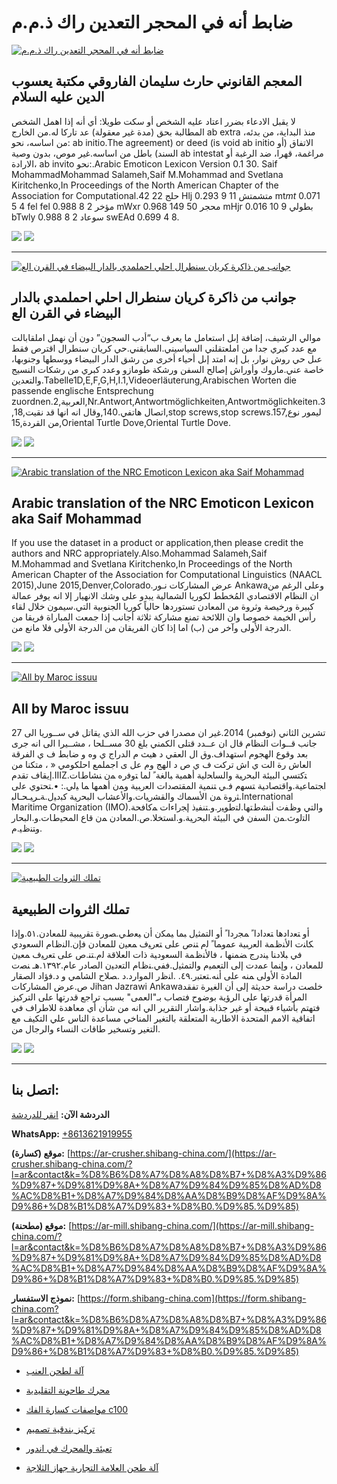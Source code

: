 # ضابط أنه في المحجر التعدين راك ذ.م.م

<a href="https://swt.shibang-china.com/?l=ar&img&k=%D8%B6%D8%A7%D8%A8%D8%B7+%D8%A3%D9%86%D9%87+%D9%81%D9%8A+%D8%A7%D9%84%D9%85%D8%AD%D8%AC%D8%B1+%D8%A7%D9%84%D8%AA%D8%B9%D8%AF%D9%8A%D9%86+%D8%B1%D8%A7%D9%83+%D8%B0.%D9%85.%D9%85" target="_blank">![ضابط أنه في المحجر التعدين راك ذ.م.م](http://static.shibang-china.com/all-800x300/1503.jpg)</a>

## المعجم القانوني حارث سليمان الفاروقي مكتبة يعسوب الدين عليه السلام
لا يقبل الادعاء بضرر اعتاد عليه الشخص أو سكت طويلا: أي أنه إذا اهمل الشخص المطالبة بحق (مدة غير معقولة) عد تاركا له.من الخارج ab extra منذ البداية، من بدئه، من اساسه، نحو: ab initio.The agreement) or deed (is void ab initio الاتفاق (أو السند) باطل من اساسه.غير موص، بدون وصية ab intestat مراغمة، قهرا، ضد الرغبة أو الارادة، ab invito نحو:.Arabic Emoticon Lexicon Version 0.1 30. Saif MohammadMohammad Salameh,Saif M.Mohammad and Svetlana Kiritchenko,In Proceedings of the North American Chapter of the Association for Computational.42 22 حلج Hlj 0.293 9 11 متشمتش mt$mt$ 0.071 5 4 fel fel 0.988 8 2 مؤخر mWxr 0.968 149 50 محجر mHjr 0.016 10 9 بطولي bTwly 0.988 8 2 سوعاد swEAd 0.699 4 8.


<a href="https://whatsapp.shibangsoft.com/WhatsApp.php" target="_blank" title="WhatsApp">![](http://static.shibang-china.com/icon/whatsapp.png)</a> <a href="https://swt.shibang-china.com/?l=ar&icon&k=%D8%B6%D8%A7%D8%A8%D8%B7+%D8%A3%D9%86%D9%87+%D9%81%D9%8A+%D8%A7%D9%84%D9%85%D8%AD%D8%AC%D8%B1+%D8%A7%D9%84%D8%AA%D8%B9%D8%AF%D9%8A%D9%86+%D8%B1%D8%A7%D9%83+%D8%B0.%D9%85.%D9%85" target="_blank">![](http://static.shibang-china.com/icon/chat-ar.png)</a>

---

<a href="https://swt.shibang-china.com/?l=ar&img&k=%D8%B6%D8%A7%D8%A8%D8%B7+%D8%A3%D9%86%D9%87+%D9%81%D9%8A+%D8%A7%D9%84%D9%85%D8%AD%D8%AC%D8%B1+%D8%A7%D9%84%D8%AA%D8%B9%D8%AF%D9%8A%D9%86+%D8%B1%D8%A7%D9%83+%D8%B0.%D9%85.%D9%85" target="_blank">![جوانب من ذاكرة كريان سنطرال احلي احملمدي بالدار البيضاء في القرن الع](http://static.shibang-china.com/all-800x300/392.jpg)</a>

## جوانب من ذاكرة كريان سنطرال احلي احملمدي بالدار البيضاء في القرن الع
موالي الرشيف، إضافة إىل استعامل ما يعرف ب“أدب السجون” دون أن نهمل املقابالت مع عدد كبري جدا من املعتقلني السياسيني.السابقني.حي كريان سنطرال اقترص فقط عىل حي روش نوار، بل إنه امتد إىل أحياء أخرى من رشق الدار البيضاء ووسطها وجنوبها، خاصة عني.ماروك وأوراش إصالح السفن ورشكة طومازو وعدد كبري من رشكات النسيج والتعدين.Tabelle1D,E,F,G,H,I.1,Videoerläuterung,Arabischen Worten die passende englische Entsprechung zuordnen.2,العربية,Nr.Antwort,Antwortmöglichkeiten,Antwortmöglichkeiten.3,اتصال هاتفي.140,وقال انه انها قد نقيت,18,stop screws,stop screws.157,ليمور نوع من القردة,15,Oriental Turtle Dove,Oriental Turtle Dove.


<a href="https://whatsapp.shibangsoft.com/WhatsApp.php" target="_blank" title="WhatsApp">![](http://static.shibang-china.com/icon/whatsapp.png)</a> <a href="https://swt.shibang-china.com/?l=ar&icon&k=%D8%B6%D8%A7%D8%A8%D8%B7+%D8%A3%D9%86%D9%87+%D9%81%D9%8A+%D8%A7%D9%84%D9%85%D8%AD%D8%AC%D8%B1+%D8%A7%D9%84%D8%AA%D8%B9%D8%AF%D9%8A%D9%86+%D8%B1%D8%A7%D9%83+%D8%B0.%D9%85.%D9%85" target="_blank">![](http://static.shibang-china.com/icon/chat-ar.png)</a>

---

<a href="https://swt.shibang-china.com/?l=ar&img&k=%D8%B6%D8%A7%D8%A8%D8%B7+%D8%A3%D9%86%D9%87+%D9%81%D9%8A+%D8%A7%D9%84%D9%85%D8%AD%D8%AC%D8%B1+%D8%A7%D9%84%D8%AA%D8%B9%D8%AF%D9%8A%D9%86+%D8%B1%D8%A7%D9%83+%D8%B0.%D9%85.%D9%85" target="_blank">![Arabic translation of the NRC Emoticon Lexicon aka Saif Mohammad](http://static.shibang-china.com/all-800x300/270.jpg)</a>

## Arabic translation of the NRC Emoticon Lexicon aka Saif Mohammad
If you use the dataset in a product or application,then please credit the authors and NRC appropriately.Also.Mohammad Salameh,Saif M.Mohammad and Svetlana Kiritchenko,In Proceedings of the North American Chapter of the Association for Computational Linguistics (NAACL 2015),June 2015,Denver,Colorado.عرض المشاركات نـور Ankawaوعلى الرغم من ان النظام الاقتصادي المُخطط لكوريا الشمالية يبدو على وشك الانهيار إلا انه يوفر عمالة كبيرة ورخيصة وثروة من المعادن تستوردها حالياً كوريا الجنوبية التي.سيمون خلال لقاء رأس الخيمة خصوصا وان اللائحة تمنع مشاركة ثلاثة أجانب إذا جمعت المباراة فريقا من الدرجة الأولى وآخر من (ب) اما إذا كان الفريقان من الدرجة الأولى فلا مانع من.


<a href="https://whatsapp.shibangsoft.com/WhatsApp.php" target="_blank" title="WhatsApp">![](http://static.shibang-china.com/icon/whatsapp.png)</a> <a href="https://swt.shibang-china.com/?l=ar&icon&k=%D8%B6%D8%A7%D8%A8%D8%B7+%D8%A3%D9%86%D9%87+%D9%81%D9%8A+%D8%A7%D9%84%D9%85%D8%AD%D8%AC%D8%B1+%D8%A7%D9%84%D8%AA%D8%B9%D8%AF%D9%8A%D9%86+%D8%B1%D8%A7%D9%83+%D8%B0.%D9%85.%D9%85" target="_blank">![](http://static.shibang-china.com/icon/chat-ar.png)</a>

---

<a href="https://swt.shibang-china.com/?l=ar&img&k=%D8%B6%D8%A7%D8%A8%D8%B7+%D8%A3%D9%86%D9%87+%D9%81%D9%8A+%D8%A7%D9%84%D9%85%D8%AD%D8%AC%D8%B1+%D8%A7%D9%84%D8%AA%D8%B9%D8%AF%D9%8A%D9%86+%D8%B1%D8%A7%D9%83+%D8%B0.%D9%85.%D9%85" target="_blank">![All by Maroc issuu](http://static.shibang-china.com/all-800x300/210.jpg)</a>

## All by Maroc issuu
27 تشرين الثاني (نوفمبر) 2014.غير ان مصدرا في حزب الله الذي يقاتل في ســوريا الى جانب قــوات النظام قال ان عــدد قتلى الكمني بلغ 30 مســلحا ، مشــيرا الى انه جرى بعد وقوع الهجوم استهداف.وق ال العقي د هيث م الدراج ي وه و ضابط ف ي الفرقة العاش رة الت ي اش تركت ف ي ص د الهج وم عل ى اجملمع احلكومي « ، متكنا من إيقاف تقدم.IIIZ.ﺘﮐﺘﺴﻲ اﻟﺒﻴﺌﺔ اﻟﺒﺤرﻴﺔ واﻟﺴﺎﺤﻟﻴﺔ أﻫﻤﻴﺔ ﺒﺎﻟﻐﺔﹰ ﻟﻤﺎ ﺘوﻓره ﻤن ﻨﺸﺎطﺎت اﺠﺘﻤﺎﻋﻴﺔ.واﻗﺘﺼﺎدﻴﺔ ﺘﺴﻬم ﻓ.ﻲ ﺘﻨﻤﻴﺔ اﻟﻤﻘﺘﺼدات اﻟﻌرﺒﻴﺔ وﻤن أﻫﻤﻬﺎ ﻤﺎ ﻴﻟﻲ.: •.ﺘﺤﺘوي ﻋﻟﯽ ﺜروة ﻤن اﻷﺴﻤﺎك واﻟﻘﺸرﻴﺎت.واﻷﻋﺸﺎب اﻟﺒﺤرﻴﺔ ﮐﺒدﻴل.ﺔـرﻴـﺤـاﻟﺒ.International Maritime Organization (IMO).واﻟﺘﻲ وظﻔت أﻨﺸطﺘﻬﺎ.ﻟﺘطوﻴر.و.ﺘﻨﻔﻴذ إﺠراءات ﻤﮐﺎﻓﺤﺔ اﻟﺘﻟوث.ﻤن اﻟﺴﻔن ﻓﻲ اﻟﺒﻴﺌﺔ اﻟﺒﺤرﻴﺔ.و.اﺴﺘﺨﻼ.ص.اﻟﻤﻌﺎدن ﻤن ﻗﺎع اﻟﻤﺤﻴطﺎت.و.اﻟﺒﺤﺎر وﺘﻨظﻴ.م.


<a href="https://whatsapp.shibangsoft.com/WhatsApp.php" target="_blank" title="WhatsApp">![](http://static.shibang-china.com/icon/whatsapp.png)</a> <a href="https://swt.shibang-china.com/?l=ar&icon&k=%D8%B6%D8%A7%D8%A8%D8%B7+%D8%A3%D9%86%D9%87+%D9%81%D9%8A+%D8%A7%D9%84%D9%85%D8%AD%D8%AC%D8%B1+%D8%A7%D9%84%D8%AA%D8%B9%D8%AF%D9%8A%D9%86+%D8%B1%D8%A7%D9%83+%D8%B0.%D9%85.%D9%85" target="_blank">![](http://static.shibang-china.com/icon/chat-ar.png)</a>

---

<a href="https://swt.shibang-china.com/?l=ar&img&k=%D8%B6%D8%A7%D8%A8%D8%B7+%D8%A3%D9%86%D9%87+%D9%81%D9%8A+%D8%A7%D9%84%D9%85%D8%AD%D8%AC%D8%B1+%D8%A7%D9%84%D8%AA%D8%B9%D8%AF%D9%8A%D9%86+%D8%B1%D8%A7%D9%83+%D8%B0.%D9%85.%D9%85" target="_blank">![ﺗﻤﻠﻚ ﺍﻟﺜﺮﻭﺍﺕ ﺍﻟﻄﺒﻴﻌﻴﺔ](http://static.shibang-china.com/all-800x300/867.jpg)</a>

## ﺗﻤﻠﻚ ﺍﻟﺜﺮﻭﺍﺕ ﺍﻟﻄﺒﻴﻌﻴﺔ
ﺃﻭ ﺘﻌﺩﺍﺩﻫﺎ ﺘﻌﺩﺍﺩﺍﹰ ﻤﺠﺭﺩﺍﹰ ﺃﻭ ﺍﻟﺘﻤﺜﻴل ﺒﻤﺎ ﻴﻤﻜﻥ ﺃﻥ ﻴﻌﻁﻲ.ﺼﻭﺭﺓ ﺘﻘﺭﻴﺒﻴﺔ ﻟﻠﻤﻌﺎﺩﻥ.٥١.ﻭﺇﺫﺍ ﻜﺎﻨﺕ ﺍﻷﻨﻅﻤﺔ ﺍﻟﻌﺭﺒﻴﺔ ﻋﻤﻭﻤﺎﹰ ﻟﻡ ﺘﻨﺹ ﻋﻠﻰ ﺘﻌﺭﻴﻑ ﻤﻌﻴﻥ ﻟﻠﻤﻌﺎﺩﻥ ﻓﺈﻥ.ﺍﻟﻨﻅﺎﻡ ﺍﻟﺴﻌﻭﺩﻱ ﻓﻲ ﺒﻼﺩﻨﺎ ﻴﻨﺩﺭﺝ ﻀﻤﻨﻬﺎ ، ﻓﺎﻷﻨﻅﻤﺔ ﺍﻟﺴﻌﻭﺩﻴﺔ ﺫﺍﺕ ﺍﻟﻌﻼﻗﺔ ﻟﻡ.ﺘﻨ.ﺹ ﻋﻠﻰ ﺘﻌﺭﻴﻑ ﻤﻌﻴﻥ ﻟﻠﻤﻌﺎﺩﻥ ، ﻭﺇﻨﻤﺎ ﻋﻤﺩﺕ ﺇﻟﻰ ﺍﻟﺘﻌﻤﻴﻡ ﻭﺍﻟﺘﻤﺜﻴل.ﻓﻔﻲ.ﻨﻅﺎﻡ ﺍﻟﺘﻌﺩﻴﻥ ﺍﻟﺼﺎﺩﺭ ﻋﺎﻡ.١٣٩٢.ﻫـ ﻨﺼﺕ ﺍﻟﻤﺎﺩﺓ ﺍﻷﻭﻟﻰ ﻤﻨﻪ ﻋﻠﻰ ﺃﻨﻪ.ﺘﻌﺘﺒﺭ.٤٩. .ﺍﻨﻅﺭ ﺍﻟﻤﻭﺍﺭﺩ.ﺩ .ﺼﻼﺡ ﺍﻟﺸﺎﻤﻲ ﻭ ﺩ.ﻓﺅﺍﺩ ﺍﻟﺼﻘﺎﺭ ﺹ.عرض المشاركات Jihan Jazrawi Ankawaخلصت دراسة حديثة إلى أن الغيرة تفقد المرأة قدرتها على الرؤية بوضوح فتصاب بـ&quot;العمى&quot; بسبب تراجع قدرتها على التركيز فتهتم بأشياء قبيحة أو غير جذابة.واشار التقرير الي انه من شأن أي معاهدة للاطراف في اتفاقية الامم المتحدة الاطارية المتعلقة بالتغير المناخي مساعدة الناس علي التكيف مع التغير وتسخير طاقات النساء والرجال من.


<a href="https://whatsapp.shibangsoft.com/WhatsApp.php" target="_blank" title="WhatsApp">![](http://static.shibang-china.com/icon/whatsapp.png)</a> <a href="https://swt.shibang-china.com/?l=ar&icon&k=%D8%B6%D8%A7%D8%A8%D8%B7+%D8%A3%D9%86%D9%87+%D9%81%D9%8A+%D8%A7%D9%84%D9%85%D8%AD%D8%AC%D8%B1+%D8%A7%D9%84%D8%AA%D8%B9%D8%AF%D9%8A%D9%86+%D8%B1%D8%A7%D9%83+%D8%B0.%D9%85.%D9%85" target="_blank">![](http://static.shibang-china.com/icon/chat-ar.png)</a>

---
## اتصل بنا:

**الدردشة الآن:** [انقر للدردشة](https://swt.shibang-china.com?l=ar&contact&k=%D8%B6%D8%A7%D8%A8%D8%B7+%D8%A3%D9%86%D9%87+%D9%81%D9%8A+%D8%A7%D9%84%D9%85%D8%AD%D8%AC%D8%B1+%D8%A7%D9%84%D8%AA%D8%B9%D8%AF%D9%8A%D9%86+%D8%B1%D8%A7%D9%83+%D8%B0.%D9%85.%D9%85)

**WhatsApp:**  [+8613621919955](https://whatsapp.shibangsoft.com/WhatsApp.php)

**موقع (كسارة):** [https://ar-crusher.shibang-china.com/](https://ar-crusher.shibang-china.com/?l=ar&contact&k=%D8%B6%D8%A7%D8%A8%D8%B7+%D8%A3%D9%86%D9%87+%D9%81%D9%8A+%D8%A7%D9%84%D9%85%D8%AD%D8%AC%D8%B1+%D8%A7%D9%84%D8%AA%D8%B9%D8%AF%D9%8A%D9%86+%D8%B1%D8%A7%D9%83+%D8%B0.%D9%85.%D9%85)

**موقع (مطحنة):** [https://ar-mill.shibang-china.com/](https://ar-mill.shibang-china.com/?l=ar&contact&k=%D8%B6%D8%A7%D8%A8%D8%B7+%D8%A3%D9%86%D9%87+%D9%81%D9%8A+%D8%A7%D9%84%D9%85%D8%AD%D8%AC%D8%B1+%D8%A7%D9%84%D8%AA%D8%B9%D8%AF%D9%8A%D9%86+%D8%B1%D8%A7%D9%83+%D8%B0.%D9%85.%D9%85)

**نموذج الاستفسار:** [https://form.shibang-china.com](https://form.shibang-china.com?l=ar&contact&k=%D8%B6%D8%A7%D8%A8%D8%B7+%D8%A3%D9%86%D9%87+%D9%81%D9%8A+%D8%A7%D9%84%D9%85%D8%AD%D8%AC%D8%B1+%D8%A7%D9%84%D8%AA%D8%B9%D8%AF%D9%8A%D9%86+%D8%B1%D8%A7%D9%83+%D8%B0.%D9%85.%D9%85)

* [آلة لطحن العنب](../29/%D8%A2%D9%84%D8%A9%20%D9%84%D8%B7%D8%AD%D9%86%20%D8%A7%D9%84%D8%B9%D9%86%D8%A8.md)

* [محرك طاحونة التقليدية](../29/%D9%85%D8%AD%D8%B1%D9%83%20%D8%B7%D8%A7%D8%AD%D9%88%D9%86%D8%A9%20%D8%A7%D9%84%D8%AA%D9%82%D9%84%D9%8A%D8%AF%D9%8A%D8%A9.md)

* [مواصفات كسارة الفك c100](../27/%D9%85%D9%88%D8%A7%D8%B5%D9%81%D8%A7%D8%AA%20%D9%83%D8%B3%D8%A7%D8%B1%D8%A9%20%D8%A7%D9%84%D9%81%D9%83%20c100.md)

* [تركيز بندقية تصميم](../27/%D8%AA%D8%B1%D9%83%D9%8A%D8%B2%20%D8%A8%D9%86%D8%AF%D9%82%D9%8A%D8%A9%20%D8%AA%D8%B5%D9%85%D9%8A%D9%85.md)

* [تعبئة والمحرك في اندور](../28/%D8%AA%D8%B9%D8%A8%D8%A6%D8%A9%20%D9%88%D8%A7%D9%84%D9%85%D8%AD%D8%B1%D9%83%20%D9%81%D9%8A%20%D8%A7%D9%86%D8%AF%D9%88%D8%B1.md)

* [آلة طحن العلامة التجارية جهاز الثلاجة](../30/%D8%A2%D9%84%D8%A9%20%D8%B7%D8%AD%D9%86%20%D8%A7%D9%84%D8%B9%D9%84%D8%A7%D9%85%D8%A9%20%D8%A7%D9%84%D8%AA%D8%AC%D8%A7%D8%B1%D9%8A%D8%A9%20%D8%AC%D9%87%D8%A7%D8%B2%20%D8%A7%D9%84%D8%AB%D9%84%D8%A7%D8%AC%D8%A9.md)